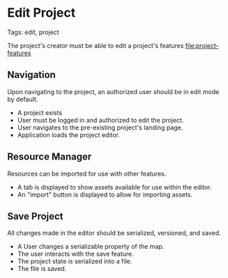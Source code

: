 # Edit Project

Tags: edit, project

The project's creator must be able to edit a project's features <file:project-features>

## Navigation

Upon navigating to the project, an authorized user should be in edit mode by default.

* A project exists
* User must be logged in and authorized to edit the project.
* User navigates to the pre-existing project's landing page.
* Application loads the project editor.

## Resource Manager

Resources can be imported for use with other features.

* A tab is displayed to show assets available for use within the editor.
* An "import" button is displayed to allow for importing assets.

## Save Project

All changes made in the editor should be serialized, versioned, and saved.

* A User changes a serializable property of the map.
* The user interacts with the save feature.
* The project state is serialized into a file.
* The file is saved.